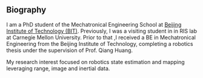## Biography
I am a PhD student of the Mechatronical Engineering School at [Beijing Institute of Technology (BIT)](<https://en.wikipedia.org/wiki/Beijing_Institute_of_Technology>). Previously, I was  a visiting student in in RIS lab at Carnegie Mellon University. Prior to that ,I received a BE in Mechatronical Engineering from the Beijing Institute of Technology, completing a robotics thesis under the supervision of Prof. Qiang Huang. 

My research interest focused on robotics state estimation and mapping leveraging range, image and inertial data. 

